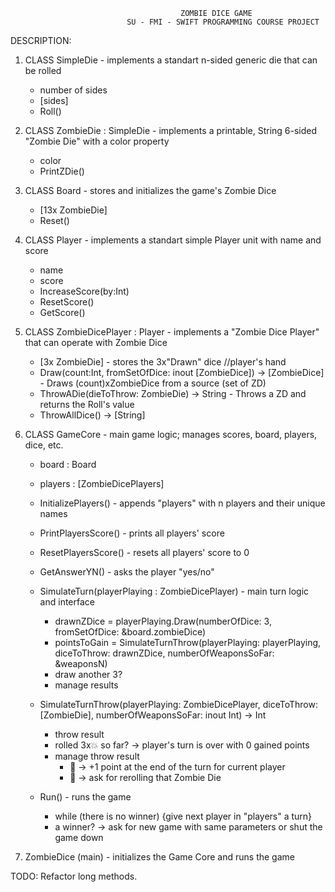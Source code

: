                                           ZOMBIE DICE GAME 
                              SU - FMI - SWIFT PROGRAMMING COURSE PROJECT


DESCRIPTION:

1) CLASS SimpleDie - implements a standart n-sided generic die that can be rolled
      - number of sides
      - [sides]
      - Roll()

2) CLASS ZombieDie : SimpleDie <String> - implements a printable, String 6-sided "Zombie Die" with a color property
      - color
      - PrintZDie()
  
3) CLASS Board - stores and initializes the game's Zombie Dice
      - [13x ZombieDie] 
      - Reset() 
  

4) CLASS Player - implements a standart simple Player unit with name and score
      - name
      - score
      - IncreaseScore(by:Int)
      - ResetScore()
      - GetScore()

5) CLASS ZombieDicePlayer : Player - implements a "Zombie Dice Player" that can operate with Zombie Dice 
      - [3x ZombieDie] - stores the 3x"Drawn" dice //player's hand
      - Draw(count:Int, fromSetOfDice: inout [ZombieDice]) -> [ZombieDice] - Draws (count)xZombieDice from a source (set of ZD)
      - ThrowADie(dieToThrow: ZombieDie) -> String - Throws a ZD and returns the Roll's value
      - ThrowAllDice() -> [String]

6) CLASS GameCore - main game logic; manages scores, board, players, dice, etc.
      - board : Board
      - players : [ZombieDicePlayers]
      - InitializePlayers() - appends "players" with n players and their unique names
      - PrintPlayersScore() - prints all players' score
      - ResetPlayersScore() - resets all players' score to 0
      - GetAnswerYN() - asks the player "yes/no"
      
      - SimulateTurn(playerPlaying : ZombieDicePlayer) - main turn logic and interface
           - drawnZDice = playerPlaying.Draw(numberOfDice: 3, fromSetOfDice: &board.zombieDice)
           - pointsToGain = SimulateTurnThrow(playerPlaying: playerPlaying, diceToThrow: drawnZDice, numberOfWeaponsSoFar: &weaponsN)
           - draw another 3?
           - manage results
      
      - SimulateTurnThrow(playerPlaying: ZombieDicePlayer, diceToThrow: [ZombieDie], numberOfWeaponsSoFar: inout Int) -> Int
           - throw result
           - rolled 3x💥 so far? -> player's turn is over with 0 gained points
           - manage throw result
              - 🧠 -> +1 point at the end of the turn for current player
              - 👣 -> ask for rerolling that Zombie Die

      - Run() - runs the game 
           - while (there is no winner) {give next player in "players" a turn}
           - a winner? -> ask for new game with same parameters or shut the game down

7) ZombieDice (main) - initializes the Game Core and runs the game

TODO: Refactor long methods.
